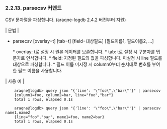 ### 2.2.13. parsecsv 커맨드

CSV 문자열을 파싱합니다. (araqne-logdb 2.4.2 버전부터 지원)

\| 문법 \|

* parsecsv [overlay=t] [tab=t] [field=대상필드] [필드이름1, 필드이름2, ...]

    \* overlay: t로 설정 시 원본 데이터를 보존합니다.
    \* tab: t로 설정 시 구분자를 탭 문자로 인식합니다.
    \* field: 지정된 필드의 값을 파싱합니다. 미설정 시 line 필드를 대상으로 파싱합니다.
    \* 필드 이름 미지정 시 column0부터 순서대로 번호를 부여한 필드 이름을 사용합니다.


\| 사용 예 \|

~~~
    araqne@logdb> query json "{'line': '\"foo\",\"bar\"'}" | parsecsv
	{column1=foo, column2=bar, line="foo","bar"}
	total 1 rows, elapsed 0.1s

    araqne@logdb> query json "{'line': '\"foo\",\"bar\"'}" | parsecsv name1,name2
	{line="foo","bar", name1=foo, name2=bar}
	total 1 rows, elapsed 0.1s
~~~

